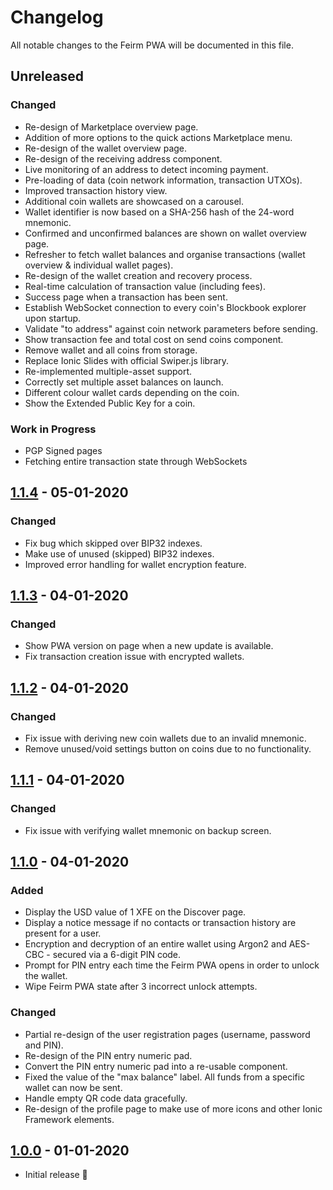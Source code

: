 # Changelog

All notable changes to the Feirm PWA will be documented in this file.

## Unreleased
### Changed
* Re-design of Marketplace overview page.
* Addition of more options to the quick actions Marketplace menu.
* Re-design of the wallet overview page.
* Re-design of the receiving address component.
* Live monitoring of an address to detect incoming payment.
* Pre-loading of data (coin network information, transaction UTXOs).
* Improved transaction history view.
* Additional coin wallets are showcased on a carousel.
* Wallet identifier is now based on a SHA-256 hash of the 24-word mnemonic.
* Confirmed and unconfirmed balances are shown on wallet overview page.
* Refresher to fetch wallet balances and organise transactions (wallet overview & individual wallet pages).
* Re-design of the wallet creation and recovery process.
* Real-time calculation of transaction value (including fees).
* Success page when a transaction has been sent.
* Establish WebSocket connection to every coin's Blockbook explorer upon startup.
* Validate "to address" against coin network parameters before sending.
* Show transaction fee and total cost on send coins component.
* Remove wallet and all coins from storage.
* Replace Ionic Slides with official Swiper.js library.
* Re-implemented multiple-asset support.
* Correctly set multiple asset balances on launch.
* Different colour wallet cards depending on the coin.
* Show the Extended Public Key for a coin.

### Work in Progress
* PGP Signed pages
* Fetching entire transaction state through WebSockets

## [1.1.4](https://github.com/feirm/app/commits/1.1.4) - 05-01-2020
### Changed
* Fix bug which skipped over BIP32 indexes.
* Make use of unused (skipped) BIP32 indexes.
* Improved error handling for wallet encryption feature.

## [1.1.3](https://github.com/feirm/app/commits/1.1.3) - 04-01-2020
### Changed
* Show PWA version on page when a new update is available.
* Fix transaction creation issue with encrypted wallets.

## [1.1.2](https://github.com/feirm/app/commits/1.1.2) - 04-01-2020
### Changed
* Fix issue with deriving new coin wallets due to an invalid mnemonic.
* Remove unused/void settings button on coins due to no functionality.

## [1.1.1](https://github.com/feirm/app/commits/1.1.1) - 04-01-2020
### Changed
* Fix issue with verifying wallet mnemonic on backup screen.

## [1.1.0](https://github.com/feirm/app/commits/1.1.0) - 04-01-2020
### Added
* Display the USD value of 1 XFE on the Discover page.
* Display a notice message if no contacts or transaction history are present for a user.
* Encryption and decryption of an entire wallet using Argon2 and AES-CBC - secured via a 6-digit PIN code.
* Prompt for PIN entry each time the Feirm PWA opens in order to unlock the wallet.
* Wipe Feirm PWA state after 3 incorrect unlock attempts.

### Changed
* Partial re-design of the user registration pages (username, password and PIN).
* Re-design of the PIN entry numeric pad.
* Convert the PIN entry numeric pad into a re-usable component.
* Fixed the value of the "max balance" label. All funds from a specific wallet can now be sent.
* Handle empty QR code data gracefully.
* Re-design of the profile page to make use of more icons and other Ionic Framework elements.


## [1.0.0](https://github.com/feirm/app/commits/1.0.0) - 01-01-2020
* Initial release 🥳